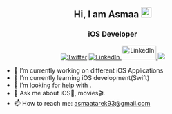 <h2 align="center">Hi, I am Asmaa <img src='https://qpluspicture.oss-cn-beijing.aliyuncs.com/6LjjQA/Hi.gif' alt='Hi' width="24"/> </h2>
<h3 align="center">iOS Developer</h3>
<p align="center">
<a href="https://twitter.com/esma_tarek" target="_blank"><img alt="Twitter" src="https://img.shields.io/badge/twitter-%231DA1F2.svg?&style=for-the-badge&logo=twitter&logoColor=white" /></a>
 <a href="https://www.linkedin.com/in/asmaa-tarek/" target="_blank"><img alt="LinkedIn" src="https://img.shields.io/badge/linkedin-%230077B5.svg?&style=for-the-badge&logo=linkedin&logoColor=white" width = /> </a> 
<a href="esmatarek.com" target="_blank"><img alt="LinkedIn" src="https://user-images.githubusercontent.com/44899782/130886778-2d9fa20d-7687-44ff-8052-6e61058f6229.png" width = 80 height = 32 /> </a> 
 <a href="https://stackoverflow.com/users/12349249/asmaa-tarek"> <img src="https://img.shields.io/badge/Stack_Overflow-FE7A16?style=for-the-badge&logo=stack-overflow&logoColor=white" /> </a> 
</p>
  


- 🔭 I’m currently working on different iOS Applications
- 🌱 I’m currently learning iOS development(Swift)
- 🤔 I’m looking for help with .
- 💬 Ask me about iOS📱, movies🎬.
- 📫 How to reach me: asmaatarek93@gmail.com
